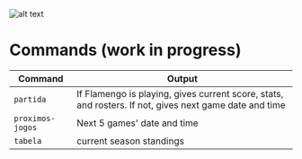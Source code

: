 ![alt text](http://cache.images.core.optasports.com/soccer/teams/150x150/318.png "Logo Title Text 1")
# Commands (work in progress)

| Command | Output |
| --- |---|
| `partida` | If Flamengo is playing, gives current score, stats, and rosters. If not, gives next game date and time|
| `proximos-jogos` | Next 5 games' date and time|
| `tabela` | current season standings      |
